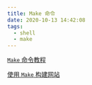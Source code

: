 ```yaml
---
title: Make 命令
date: 2020-10-13 14:42:08
tags:
  - shell
  - make
---
```


[`Make` 命令教程](http://www.ruanyifeng.com/blog/2015/02/make.html)

[使用 `Make` 构建网站](http://www.ruanyifeng.com/blog/2015/03/build-website-with-make.html)

